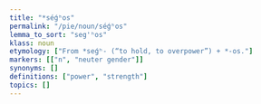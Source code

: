 ```yaml
---
title: "*séǵʰos"
permalink: "/pie/noun/séǵʰos"
lemma_to_sort: "seg'ʰos"
klass: noun
etymology: ["From *seǵʰ- (“to hold, to overpower”) +‎ *-os."]
markers: [["n", "neuter gender"]]
synonyms: []
definitions: ["power", "strength"]
topics: []
---
```

